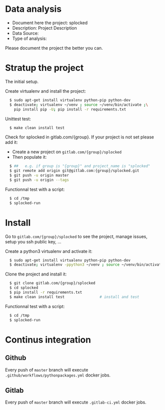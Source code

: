 # Data analysis
- Document here the project: splocked
- Description: Project Description
- Data Source:
- Type of analysis:

Please document the project the better you can.

# Stratup the project

The initial setup.

Create virtualenv and install the project:
```bash
  $ sudo apt-get install virtualenv python-pip python-dev
  $ deactivate; virtualenv ~/venv ; source ~/venv/bin/activate ;\
    pip install pip -U; pip install -r requirements.txt
```

Unittest test:
```bash
  $ make clean install test
```

Check for splocked in gitlab.com/{group}.
If your project is not set please add it:

- Create a new project on `gitlab.com/{group}/splocked`
- Then populate it:

```bash
  $ ##   e.g. if group is "{group}" and project_name is "splocked"
  $ git remote add origin git@gitlab.com:{group}/splocked.git
  $ git push -u origin master
  $ git push -u origin --tags
```

Functionnal test with a script:
```bash
  $ cd /tmp
  $ splocked-run
```
# Install
Go to `gitlab.com/{group}/splocked` to see the project, manage issues,
setup you ssh public key, ...

Create a python3 virtualenv and activate it:
```bash
  $ sudo apt-get install virtualenv python-pip python-dev
  $ deactivate; virtualenv -ppython3 ~/venv ; source ~/venv/bin/activate
```

Clone the project and install it:
```bash
  $ git clone gitlab.com/{group}/splocked
  $ cd splocked
  $ pip install -r requirements.txt
  $ make clean install test                # install and test
```
Functionnal test with a script:
```bash
  $ cd /tmp
  $ splocked-run
``` 

# Continus integration
## Github 
Every push of `master` branch will execute `.github/workflows/pythonpackages.yml` docker jobs.
## Gitlab
Every push of `master` branch will execute `.gitlab-ci.yml` docker jobs.
